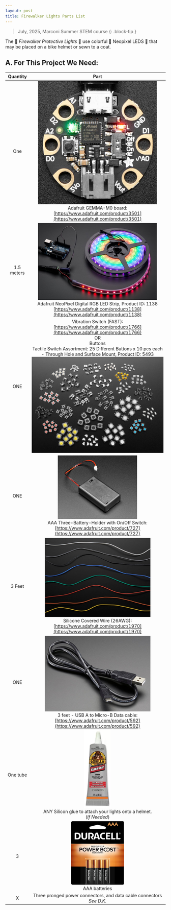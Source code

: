 ```yaml
---
layout: post
title: Firewalker Lights Parts List
---
```


> July, 2025, Marconi Summer STEM course
{: .block-tip }

The :rotating_light: *Firewalker Protective Lights* :rotating_light: use colorful :traffic_light: Neopixel LEDS :traffic_light: that may be placed on a bike helmet or sewn to a coat.


## A. For This Project We Need:


| Quantity | Part |
| :-: | :-: |
| One | <img alt="gemma M0" src="/_images/parts/gemma.png" width="90%" /> <br>Adafruit GEMMA-M0 board:<br>[https://www.adafruit.com/product/3501](https://www.adafruit.com/product/3501) |
| 1.5 meters | <img alt="neopixel" src="/_images/parts/neopixel.png" width="90%" /> <br> Adafruit NeoPixel Digital RGB LED Strip, Product ID: 1138 <br>[https://www.adafruit.com/product/1138](https://www.adafruit.com/product/1138) |  
| ONE | Vibration Switch (FAST):<br>[https://www.adafruit.com/product/1766](https://www.adafruit.com/product/1766)<br>OR<br>Buttons<br>Tactile Switch Assortment: 25 Different Buttons x 10 pcs each - Through Hole and Surface Mount, Product ID: 5493<br>![buttons](/_images/parts/buttons.png)|  
| ONE | <img alt="batterypack" src="/_images/parts/batterypack.png" width="60%"/><br>AAA Three-Battery-Holder with On/Off Switch:<br>[https://www.adafruit.com/product/727](https://www.adafruit.com/product/727)|  
| 3 Feet | <img alt="wires" src="/_images/parts/wires.png" width="80%" /><br>Silicone Covered Wire (26AWG):<br>[https://www.adafruit.com/product/1970](https://www.adafruit.com/product/1970)|  
| ONE | <img alt="usb" src="/_images/parts/usb.png" width="80%" /><br>3 feet - USB A to Micro-B Data cable:<br>[https://www.adafruit.com/product/592](https://www.adafruit.com/product/592)|  
| One tube | <img alt="glue" src="/_images/parts/glue.png" width="20%" /><br>ANY Silicon glue to attach your lights onto a helmet.<br>(*If Needed*)
| 3 | <img alt="batteries" src="/_images/parts/batteries.png" width="40%" /><br>AAA batteries| 
| X | Three pronged power connectors, and data cable connectors<br>*See D.K.* |  

